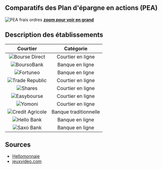 ## Comparatifs des Plan d'épargne en actions (PEA)


![PEA frais ordres](https://image.noelshack.com/fichiers/2025/09/1/1740416896-tarifs-pea-2025.png)
[**zoom pour voir en grand**](https://image.noelshack.com/fichiers/2025/09/1/1740416896-tarifs-pea-2025.png)

## Description des établissements

|Courtier|Catégorie|
|:------:|:-------:|
|![Bourse Direct](https://files.catbox.moe/8s3lpe.svg)|Courtier en ligne
|![BoursoBank](https://files.catbox.moe/1djxiv.svg)|Banque en ligne
|![Fortuneo](https://files.catbox.moe/ezbych.svg)|Banque en ligne
|![Trade Republic](https://files.catbox.moe/kv20d6.svg)|Courtier en ligne
|![Shares](https://files.catbox.moe/p9k5ha.svg)|Courtier en ligne
|![Easybourse](https://files.catbox.moe/679a4q.svg)|Courtier en ligne
|![Yomoni](https://files.catbox.moe/vgh868.svg)|Courtier en ligne
|![Credit Agricole](https://files.catbox.moe/djix7q.svg)|Banque traditionnelle
|![Hello Bank](https://files.catbox.moe/y5dkrz.svg)|Banque en ligne
|![Saxo Bank](https://files.catbox.moe/krwdgh.svg)|Banque en ligne


## Sources
- [Hellomonnaie](https://www.hellomonnaie.fr/comparatif/pea/)
- [jeuxvideo.com](https://www.jeuxvideo.com/forums/42-3011927-75504649-1-0-1-0-pea-tableau-comparatif-des-frais-sur-les-ordres-ibkr-bourso-fortuneo-etc.htm)
